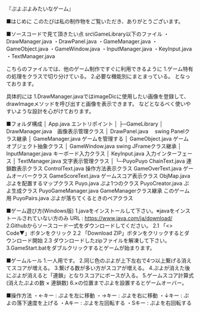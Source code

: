 
『ぷよぷよみたいなゲーム』

■はじめに
このたびは私の制作物をご覧いただき、ありがとうございます。


■ソースコードで見て頂きたい点
src\GameLibrary以下のファイル
・DrawManager.java
・DrawPanel.java
・GameManager.java
・GameObject.java
・GameWindow.java
・InputManager.java
・KeyInput.java
・TextManager.java

こちらのファイルでは、他のゲーム制作ですぐに利用できるように
1.ゲーム特有の処理をクラスで切り分けている。
2.必要な機能別にまとまっている。
となっております。

具体的には
1.DrawManager.javaではimageDicに使用したい画像を登録して、
drawImageメソッドを呼び出すと画像を表示できます。
などとなるべく使いやすいような設計を心がけております。


■フォルダ構成
│  App.java エントリポイント
│
├─GameLibrary
│      DrawManager.java　画像表示管理クラス
│      DrawPanel.java　  swing Panelクラス継承
│      GameManager.java  ゲームを管理する
│      GameObject.java   ゲームオブジェクト抽象クラス
│      GameWindow.java   swing JFrameクラス継承
│      InputManager.java キーボード入力クラス
│      KeyInput.java     入力インターフェース
│      TextManager.java  文字表示管理クラス
│
└─PuyoPuyo
        ChainText.java       連鎖数表示クラス
        ControlText.java     操作方法表示クラス
        GameOverText.java    ゲームオーバークラス
        GameScoreText.java   ゲームスコア表示クラス
        ObjMap.java          ぷよを配置するマップクラス
        Puyo.java            ぷよ1つのクラス
        PuyoCreator.java     ぷよ生成クラス
        PuyoGameManager.java GameManagerクラス継承 このゲーム用
        PuyoPairs.java       ぷよが落ちてくるときのペアクラス

■ゲーム遊び方(Windows版)
1.javaをインストールして下さい。※javaをインストールされていない方のみ
  URL : https://www.java.com/ja/download/
2.Githubからソースコード一式をダウンロードしてください。
  2.1 「<> Code▼」ボタンをクリック
  2.2 「Download ZIP」ボタンをクリックするとダウンロード開始
  2.3 ダウンロードしたzipファイルを解凍して下さい。
3.GameStart.batをダブルクリックするとゲームが始まります。

■ゲームルール
1.一人用です。
2.同じ色のぷよが上下左右で4つ以上繋げる消えてスコアが増える。
3.繋げる数が多い方がスコアが増える。
4.ぷよが消えた後にぷよが消えると「連鎖」となりスコアにボースが入る。
5.ゲームスコア計算式 (消えたぷよの数 × 連鎖数)
6.×の位置までぷよを設置するとゲームオーバー。


■操作方法
・←キー : ぷよを左に移動
・→キー : ぷよを右に移動
・↓キー : ぷよの落下速度を上げる
・Aキー : ぷよを左回転する
・Sキー : ぷよを右回転する
